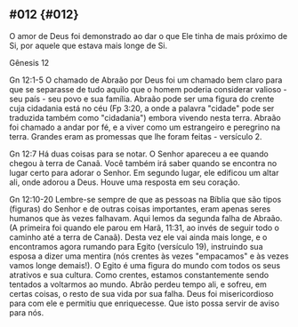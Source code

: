 ## #012 {#012}

O amor de Deus foi demonstrado ao dar o que Ele tinha de mais próximo de Si, por aquele que estava mais longe de Si.

Gênesis 12

Gn 12:1-5 O chamado de Abraão por Deus foi um chamado bem claro para que se separasse de tudo aquilo que o homem poderia considerar valioso - seu país - seu povo e sua família. Abraão pode ser uma figura do crente cuja cidadania está no céu (Fp 3:20, a onde a palavra &quot;cidade&quot; pode ser traduzida também como &quot;cidadania&quot;) embora vivendo nesta terra. Abraão foi chamado a andar por fé, e a viver como um estrangeiro e peregrino na terra. Grandes eram as promessas que lhe foram feitas - versículo 2.

Gn 12:7 Há duas coisas para se notar. O Senhor apareceu a ee quando chegou à terra de Canaã. Você também irá saber quando se encontra no lugar certo para adorar o Senhor. Em segundo lugar, ele edificou um altar ali, onde adorou a Deus. Houve uma resposta em seu coração.

Gn 12:10-20 Lembre-se sempre de que as pessoas na Bíblia que são tipos (figuras) do Senhor e de outras coisas importantes, eram apenas seres humanos que às vezes falhavam. Aqui lemos da segunda falha de Abraão. (A primeira foi quando ele parou em Harã, 11:31, ao invés de seguir todo o caminho até a terra de Canaã). Desta vez ele vai ainda mais longe, e o encontramos agora rumando para Egito (versículo 19), instruindo sua esposa a dizer uma mentira (nós crentes às vezes &quot;empacamos&quot; e às vezes vamos longe demais!). O Egito é uma figura do mundo com todos os seus atrativos e sua cultura. Como crentes, estamos constantemente sendo tentados a voltarmos ao mundo. Abrão perdeu tempo ali, e sofreu, em certas coisas, o resto de sua vida por sua falha. Deus foi misericordioso para com ele e permitiu que enriquecesse. Que isto possa servir de aviso para nós.